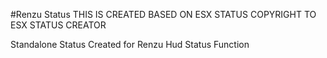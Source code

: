 #Renzu Status
THIS IS CREATED BASED ON ESX STATUS
COPYRIGHT TO ESX STATUS CREATOR

Standalone Status Created for Renzu Hud Status Function
